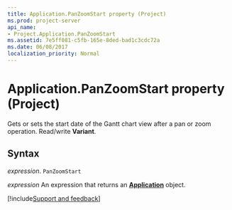 ```yaml
---
title: Application.PanZoomStart property (Project)
ms.prod: project-server
api_name:
- Project.Application.PanZoomStart
ms.assetid: 7e5ff081-c5fb-165e-8ded-bad1c3cdc72a
ms.date: 06/08/2017
localization_priority: Normal
---
```



# Application.PanZoomStart property (Project)

Gets or sets the start date of the Gantt chart view after a pan or zoom operation. Read/write  **Variant**.


## Syntax

_expression_. `PanZoomStart`

 _expression_ An expression that returns an **[Application](Project.Application.md)** object.

[!include[Support and feedback](~/includes/feedback-boilerplate.md)]
